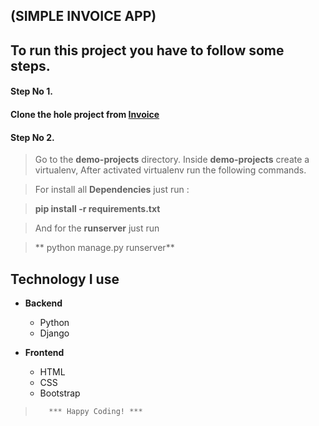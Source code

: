 
(SIMPLE INVOICE APP)
--------------------------------------
To run this project you have to follow some steps.
--------------------------------------------------


#### **Step No 1.** 
#### Clone the hole project from [Invoice](https://github.com/sreebash/demo-projects.git "Invoice")


#### Step No 2. 
>Go to the **demo-projects** directory. Inside **demo-projects** create a virtualenv, After activated virtualenv run the following commands.


>For install all **Dependencies**  just run : 

**<blockquote>pip install -r requirements.txt**</blockquote>


> And for the **runserver** just run

> ** python manage.py runserver**

Technology I use
-------------------

- **Backend**
    - Python 
    - Django
    
- **Frontend**
    - HTML
    - CSS
    - Bootstrap
  


    
>        *** Happy Coding! ***

